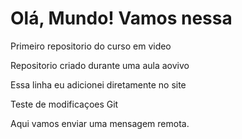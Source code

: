 # Olá, Mundo!  Vamos nessa
 Primeiro repositorio do curso em video
 
 Repositorio criado durante uma aula aovivo
 
 Essa linha eu adicionei diretamente no site

 Teste de modificaçoes Git

Aqui vamos enviar uma mensagem remota.
